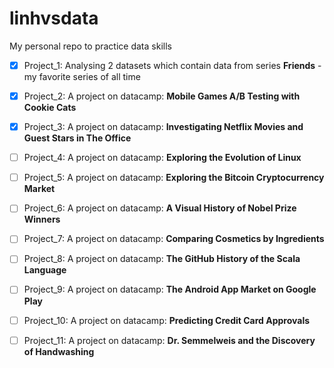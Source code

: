 
# linhvsdata

My personal repo to practice data skills

  

 - [x] Project_1: Analysing 2 datasets which contain data from series **Friends** - my favorite series of all time

 - [x] Project_2: A project on datacamp: **Mobile Games A/B Testing with Cookie Cats**

 - [x] Project_3: A project on datacamp: **Investigating Netflix Movies and Guest Stars in The Office**

 - [ ] Project_4: A project on datacamp: **Exploring the Evolution of Linux**

 - [ ] Project_5: A project on datacamp: **Exploring the Bitcoin Cryptocurrency Market**

 - [ ] Project_6: A project on datacamp: **A Visual History of Nobel Prize Winners**

- [ ] Project_7: A project on datacamp: **Comparing Cosmetics by Ingredients**

- [ ] Project_8: A project on datacamp: **The GitHub History of the Scala Language**

- [ ] Project_9: A project on datacamp: **The Android App Market on Google Play**

- [ ] Project_10: A project on datacamp: **Predicting Credit Card Approvals**

- [ ] Project_11: A project on datacamp: **Dr. Semmelweis and the Discovery of Handwashing**


